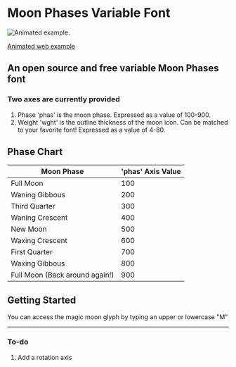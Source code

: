 # Moon Phases Variable Font

![Animated example.](https://cdn.glitch.me/35ebd99c-f16c-4979-af7e-8f5646b71768%2Fmoonloop.gif?v=1636216232630)

[Animated web example](https://moon-phases-variable.glitch.me/)

## An open source and free variable Moon Phases font

### Two axes are currently provided
1. Phase 'phas' is the moon phase. Expressed as a value of 100-900.
2. Weight 'wght' is the outline thickness of the moon icon. Can be matched to your favorite font! Expressed as a value of 4-80.

## Phase Chart

| Moon Phase  | 'phas' Axis Value |
| ------------- | ------------- |
| Full Moon  | 100  |
| Waning Gibbous  | 200  |
| Third Quarter  | 300  |
| Waning Crescent  | 400  |
| New Moon  | 500  |
| Waxing Crescent  | 600  |
| First Quarter  | 700  |
| Waxing Gibbous  | 800  |
| Full Moon (Back around again!)  | 900  |

## Getting Started

You can access the magic moon glyph by typing an upper or lowercase "M"

---

### To-do
1. Add a rotation axis
